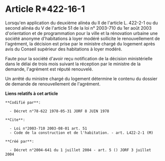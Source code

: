 # Article R*422-16-1

Lorsqu'en application du deuxième alinéa du II de l'article L. 422-2-1 ou du second alinéa du V de l'article 51 de la loi n°
2003-710 du 1er août 2003 d'orientation et de programmation pour la ville et la rénovation urbaine une société anonyme
d'habitations à loyer modéré sollicite le renouvellement de l'agrément, la décision est prise par le ministre chargé du
logement après avis du Conseil supérieur des habitations à loyer modéré.

Faute pour la société d'avoir reçu notification de la décision ministérielle dans le délai de trois mois suivant la réception
par le ministre de la demande, l'agrément est réputé renouvelé.

Un arrêté du ministre chargé du logement détermine le contenu du dossier de demande de renouvellement de l'agrément.

**Liens relatifs à cet article**

	**Codifié par**:

	  - Décret n°78-622 1978-05-31 JORF 8 JUIN 1978

	**Cite**:

	  - Loi n°2003-710 2003-08-01 art. 51
	  - Code de la construction et de l'habitation. - art. L422-2-1 (M)

	**Créé par**:

	  - Décret n°2004-641 du 1 juillet 2004 - art. 5 () JORF 3 juillet 2004
